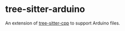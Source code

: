 # tree-sitter-arduino

An extension of [tree-sitter-cpp][] to support Arduino files.

[tree-sitter-cpp]: https://github.com/tree-sitter/tree-sitter-cpp
